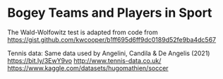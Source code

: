 # Bogey Teams and Players in Sport

The Wald-Wolfowitz test is adapted from code from https://gist.github.com/kwcooper/b1ff695d6ff9dc0189d52fe9ba4dc567

Tennis data: Same data used by Angelini, Candila & De Angelis (2021) https://bit.ly/3EwY9vo
http://www.tennis-data.co.uk/
https://www.kaggle.com/datasets/hugomathien/soccer
